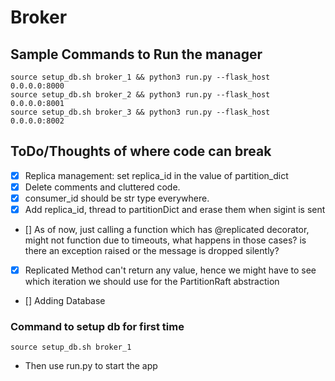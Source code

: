 # Broker


## Sample Commands to Run the manager
```
source setup_db.sh broker_1 && python3 run.py --flask_host 0.0.0.0:8000
source setup_db.sh broker_2 && python3 run.py --flask_host 0.0.0.0:8001
source setup_db.sh broker_3 && python3 run.py --flask_host 0.0.0.0:8002
```

## ToDo/Thoughts of where code can break
- [x] Replica management: set replica_id in the value of partition_dict 
- [x] Delete comments and cluttered code.
- [x] consumer_id should be str type everywhere.
- [x] Add replica_id, thread to partitionDict and erase them when sigint is sent
- [] As of now, just calling a function which has @replicated decorator, might not function due to timeouts, what happens in those cases? is there an exception raised or the message is dropped silently?
- [x] Replicated Method can't return any value, hence we might have to see which iteration we should use for the PartitionRaft abstraction
- [] Adding Database


### Command to setup db for first time
```
source setup_db.sh broker_1
```

- Then use run.py to start the app
